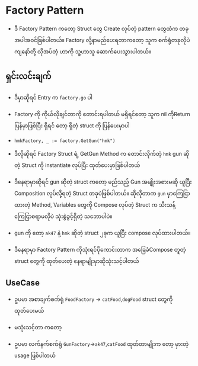 # Factory Pattern

- ဒီ Factory Pattern ကတော့ Struct တွေ Create လုပ်တဲ့ pattern တွေထဲက တခုအပါအဝင်ဖြစ်ပါတယ်။ Factory လို့နာမည်ပေးရတာကတော့ သူက စက်ရုံတခုလိုပဲ ကျနော်တို့ လိုအပ်တဲ့ ဟာကို သူ့ဟာသူ ဆောက်ပေးသွားပါတယ်။

## ရှင်းလင်းချက်

- ဒီမှာဆိုရင် Entry က `factory.go` ပါ 

- Factory ကို ကိုယ်လိုချင်တာကို တောင်းရပါတယ် မရှိရင်တော့ သူက nil ကိုReturn ပြန်မှာဖြစ်ပြီး ရှိရင် တော့ ရှိတဲ့ struct ကို ပြန်ပေးမှာပါ

- `hmkFactory, _ := factory.GetGun("hmk")`

- ဒီလိုဆိုရင် Factory Struct ရဲ့ GetGun Method က တောင်းလိုက်တဲ့ `hmk` gun ဆိုတဲ့ Struct ကို instantiate လုပ်ပြီး ထုတ်ပေးမှာဖြစ်ပါတယ်

- ဒီနေရာမှာဆိုရင် gun ဆိုတဲ့ struct ကတော့ မည်သည့် Gun အမျိုးအစားမဆို ယူပြီး Composition လုပ်လို့ရတဲ့ Struct တခုပဲဖြစ်ပါတယ်။ ဆိုလိုတာက `gun` မှာကြေငြာထားတဲ့ Method, Variables တွေကို Compose လုပ်တဲ့ Struct က သီးသန့်ကြေငြာစရာမလိုပဲ သုံးစွဲခွင့်ရှိတဲ့ သဘောပါပဲ။

- gun ကို တော့ `ak47` နဲ့ `hmk` ဆိုတဲ့ struct ၂ခုက ယူပြီး compose လုပ်ထားပါတယ်။

- ဒီနေရာမှာ Factory Pattern ကိုသုံးရင်ပိုကောင်းတာက အခြေခံCompose တူတဲ့ struct တွေကို ထုတ်ပေးတဲ့ နေရာမျိုးမှာဆိုသုံးသင့်ပါတယ်

## UseCase
- ဥပမာ အစာချက်စက်ရုံ `FoodFactory` -> `catFood`,`dogFood` struct တွေကို ထုတ်ပေးမယ် 

- မသုံးသင့်တာ ကတော့

- ဥပမာ လက်နက်စက်ရုံ `GunFactory`->`ak47`,`catFood` ထုတ်တာမျိုးက တော့ မှားတဲ့ usage ဖြစ်ပါတယ်


